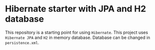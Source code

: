 # Hibernate starter with JPA and H2 database

This repository is a starting point for using `Hibernate`. This project uses `Hibernate JPA` and `H2` in memory database. Database can be changed in `persistence.xml`.
